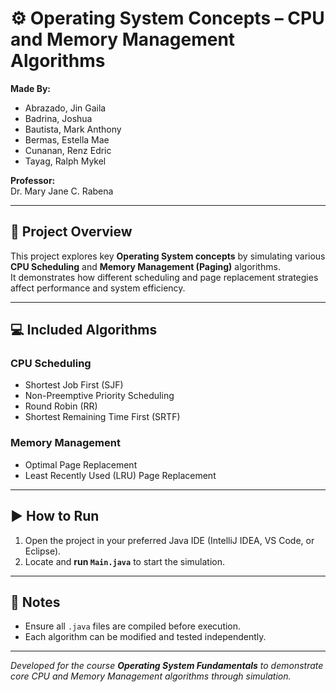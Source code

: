 # ⚙️ Operating System Concepts – CPU and Memory Management Algorithms

**Made By:**  
- Abrazado, Jin Gaila  
- Badrina, Joshua  
- Bautista, Mark Anthony  
- Bermas, Estella Mae  
- Cunanan, Renz Edric  
- Tayag, Ralph Mykel  

**Professor:**  
Dr. Mary Jane C. Rabena  

---

## 🚀 Project Overview
This project explores key **Operating System concepts** by simulating various **CPU Scheduling** and **Memory Management (Paging)** algorithms.  
It demonstrates how different scheduling and page replacement strategies affect performance and system efficiency.

---

## 💻 Included Algorithms

### CPU Scheduling
- Shortest Job First (SJF)
- Non-Preemptive Priority Scheduling
- Round Robin (RR)
- Shortest Remaining Time First (SRTF)

### Memory Management
- Optimal Page Replacement
- Least Recently Used (LRU) Page Replacement

---

## ▶️ How to Run
1. Open the project in your preferred Java IDE (IntelliJ IDEA, VS Code, or Eclipse).  
2. Locate and **run `Main.java`** to start the simulation.

---

## 📝 Notes
- Ensure all `.java` files are compiled before execution.  
- Each algorithm can be modified and tested independently.

---

*Developed for the course **Operating System Fundamentals** to demonstrate core CPU and Memory Management algorithms through simulation.*
